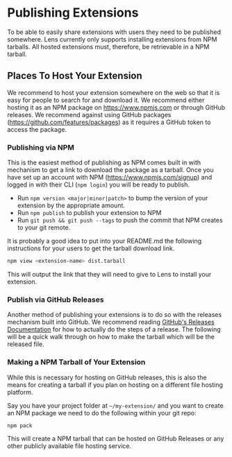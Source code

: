 # Publishing Extensions

To be able to easily share extensions with users they need to be published somewhere.
Lens currently only supports installing extensions from NPM tarballs.
All hosted extensions must, therefore, be retrievable in a NPM tarball.

## Places To Host Your Extension

We recommend to host your extension somewhere on the web so that it is easy for people to search for and download it.
We recommend either hosting it as an NPM package on https://www.npmjs.com or through GitHub releases.
We recommend against using GitHub packages (https://github.com/features/packages) as it requires a GitHub token to access the package.

### Publishing via NPM

This is the easiest method of publishing as NPM comes built in with mechanism to get a link to download the package as a tarball.
Once you have set up an account with NPM (https://www.npmjs.com/signup) and logged in with their CLI (`npm login`) you will be ready to publish.

* Run `npm version <major|minor|patch>` to bump the version of your extension by the appropriate amount.
* Run `npm publish` to publish your extension to NPM
* Run `git push && git push --tags` to push the commit that NPM creates to your git remote.

It is probably a good idea to put into your README.md the following instructions for your users to get the tarball download link.

```bash
npm view <extension-name> dist.tarball
```

This will output the link that they will need to give to Lens to install your extension.

### Publish via GitHub Releases

Another method of publishing your extensions is to do so with the releases mechanism built into GitHub.
We recommend reading [GitHub's Releases Documentation](https://docs.github.com/en/free-pro-team@latest/github/administering-a-repository/managing-releases-in-a-repository) for how to actually do the steps of a release.
The following will be a quick walk through on how to make the tarball which will be the released file.

### Making a NPM Tarball of Your Extension

While this is necessary for hosting on GitHub releases, this is also the means for creating a tarball if you plan on hosting on a different file hosting platform.

Say you have your project folder at `~/my-extension/` and you want to create an NPM package we need to do the following within your git repo:

```
npm pack
```

This will create a NPM tarball that can be hosted on GitHub Releases or any other publicly available file hosting service.
